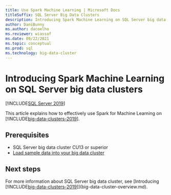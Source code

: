 ```yaml
---
title: Use Spark Machine Learning | Microsoft Docs
titleSuffix: SQL Server Big Data Clusters
description: Introducing Spark Machine Learning on SQL Server big data clusters.
author: DaniBunny
ms.author: dacoelho
ms.reviewer: wiassaf
ms.date: 09/22/2021
ms.topic: conceptual
ms.prod: sql
ms.technology: big-data-cluster
---
```


# Introducing Spark Machine Learning on SQL Server big data clusters

[!INCLUDE[SQL Server 2019](../includes/applies-to-version/sqlserver2019.md)]

This article explains how to effectively use Spark for Machine Learning on [!INCLUDE[big-data-clusters-2019](../includes/ssbigdataclusters-ver15.md)].

## <a id="prereqs"></a> Prerequisites

- SQL Server big data cluster CU13 or superior
- [Load sample data into your big data cluster](tutorial-load-sample-data.md)

## Next steps

For more information about SQL Server big data cluster, see [Introducing [!INCLUDE[big-data-clusters-2019](../includes/ssbigdataclusters-ss-nover.md)]](big-data-cluster-overview.md).
